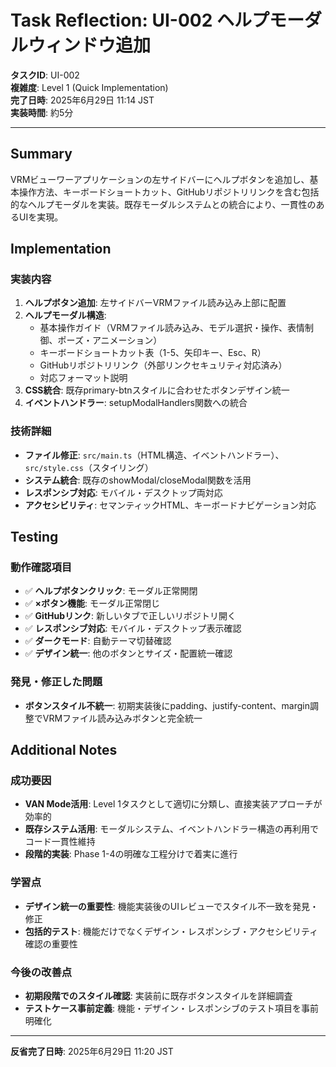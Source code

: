 # Task Reflection: UI-002 ヘルプモーダルウィンドウ追加

**タスクID**: UI-002  
**複雑度**: Level 1 (Quick Implementation)  
**完了日時**: 2025年6月29日 11:14 JST  
**実装時間**: 約5分  

---

## Summary
VRMビューワーアプリケーションの左サイドバーにヘルプボタンを追加し、基本操作方法、キーボードショートカット、GitHubリポジトリリンクを含む包括的なヘルプモーダルを実装。既存モーダルシステムとの統合により、一貫性のあるUIを実現。

## Implementation

### 実装内容
1. **ヘルプボタン追加**: 左サイドバーVRMファイル読み込み上部に配置
2. **ヘルプモーダル構造**: 
   - 基本操作ガイド（VRMファイル読み込み、モデル選択・操作、表情制御、ポーズ・アニメーション）
   - キーボードショートカット表（1-5、矢印キー、Esc、R）
   - GitHubリポジトリリンク（外部リンクセキュリティ対応済み）
   - 対応フォーマット説明
3. **CSS統合**: 既存primary-btnスタイルに合わせたボタンデザイン統一
4. **イベントハンドラー**: setupModalHandlers関数への統合

### 技術詳細
- **ファイル修正**: `src/main.ts`（HTML構造、イベントハンドラー）、`src/style.css`（スタイリング）
- **システム統合**: 既存のshowModal/closeModal関数を活用
- **レスポンシブ対応**: モバイル・デスクトップ両対応
- **アクセシビリティ**: セマンティックHTML、キーボードナビゲーション対応

## Testing

### 動作確認項目
- ✅ **ヘルプボタンクリック**: モーダル正常開閉
- ✅ **×ボタン機能**: モーダル正常閉じ
- ✅ **GitHubリンク**: 新しいタブで正しいリポジトリ開く
- ✅ **レスポンシブ対応**: モバイル・デスクトップ表示確認
- ✅ **ダークモード**: 自動テーマ切替確認
- ✅ **デザイン統一**: 他のボタンとサイズ・配置統一確認

### 発見・修正した問題
- **ボタンスタイル不統一**: 初期実装後にpadding、justify-content、margin調整でVRMファイル読み込みボタンと完全統一

## Additional Notes

### 成功要因
- **VAN Mode活用**: Level 1タスクとして適切に分類し、直接実装アプローチが効率的
- **既存システム活用**: モーダルシステム、イベントハンドラー構造の再利用でコード一貫性維持
- **段階的実装**: Phase 1-4の明確な工程分けで着実に進行

### 学習点
- **デザイン統一の重要性**: 機能実装後のUIレビューでスタイル不一致を発見・修正
- **包括的テスト**: 機能だけでなくデザイン・レスポンシブ・アクセシビリティ確認の重要性

### 今後の改善点
- **初期段階でのスタイル確認**: 実装前に既存ボタンスタイルを詳細調査
- **テストケース事前定義**: 機能・デザイン・レスポンシブのテスト項目を事前明確化

---

**反省完了日時**: 2025年6月29日 11:20 JST 